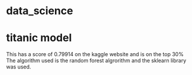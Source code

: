 # data_science
# titanic model

This has a score of 0.79914 on the kaggle website and is on the top 30%
The algorithm used is the random forest algrorithm and the sklearn library was used.
